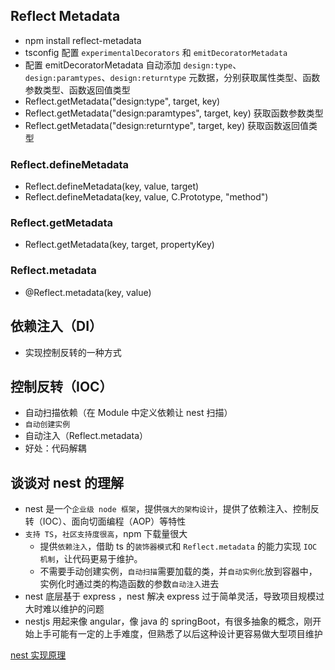 ## Reflect Metadata

- npm install reflect-metadata
- tsconfig 配置 `experimentalDecorators` 和 `emitDecoratorMetadata`
- 配置 emitDecoratorMetadata 自动添加 `design:type`、`design:paramtypes`、`design:returntype` 元数据，分别获取属性类型、函数参数类型、函数返回值类型
- Reflect.getMetadata("design:type", target, key)
- Reflect.getMetadata("design:paramtypes", target, key) 获取函数参数类型
- Reflect.getMetadata("design:returntype", target, key) 获取函数返回值类型

### Reflect.defineMetadata

- Reflect.defineMetadata(key, value, target)
- Reflect.defineMetadata(key, value, C.Prototype, "method")

### Reflect.getMetadata

- Reflect.getMetadata(key, target, propertyKey)

### Reflect.metadata

- @Reflect.metadata(key, value)

## 依赖注入（DI）

- 实现控制反转的一种方式

## 控制反转（IOC）

- 自动扫描依赖（在 Module 中定义依赖让 nest 扫描）
- `自动创建实例`
- 自动注入（Reflect.metadata）
- 好处：代码解耦

## 谈谈对 nest 的理解

- nest 是一个`企业级 node 框架`，提供`强大的架构设计`，提供了依赖注入、控制反转（IOC）、面向切面编程（AOP）等特性
- `支持 TS`，`社区支持度很高`，npm 下载量很大
  - 提供`依赖注入`，借助 ts 的`装饰器模式`和 `Reflect.metadata` 的能力实现 `IOC 机制`，让代码更易于维护。
  - 不需要手动创建实例，`自动扫描`需要加载的类，并`自动实例化`放到容器中，实例化时通过类的构造函数的参数`自动注入`进去
- nest 底层基于 express ，nest 解决 express 过于简单灵活，导致项目规模过大时难以维护的问题
- nestjs 用起来像 angular，像 java 的 springBoot，有很多抽象的概念，刚开始上手可能有一定的上手难度，但熟悉了以后这种设计更容易做大型项目维护

[nest 实现原理](https://zhuanlan.zhihu.com/p/546947975)
